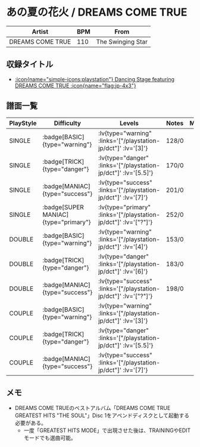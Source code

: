 # あの夏の花火 / DREAMS COME TRUE

|Artist|BPM|From|
|------|---|----|
|DREAMS COME TRUE|110|The Swinging Star|

## 収録タイトル

- [ :icon{name="simple-icons:playstation"} Dancing Stage featuring DREAMS COME TRUE :icon{name="flag:jp-4x3"} ](/playstation-jp/dct)

## 譜面一覧

|PlayStyle|Difficulty|Levels|Notes|Movie|
|---------|----------|------|-----|-----|
|SINGLE| :badge[BASIC]{type="warning"} | :lv{type="warning" :links='["/playstation-jp/dct"]' :lv='[3]'} |128/0||
|SINGLE| :badge[TRICK]{type="danger"} | :lv{type="danger" :links='["/playstation-jp/dct"]' :lv='[5.5]'} |170/0||
|SINGLE| :badge[MANIAC]{type="success"} | :lv{type="success" :links='["/playstation-jp/dct"]' :lv='[7]'} |201/0||
|SINGLE| :badge[SUPER MANIAC]{type="primary"} | :lv{type="primary" :links='["/playstation-jp/dct"]' :lv='["?"]'} |252/0||
|DOUBLE| :badge[BASIC]{type="warning"} | :lv{type="warning" :links='["/playstation-jp/dct"]' :lv='[4]'} |153/0||
|DOUBLE| :badge[TRICK]{type="danger"} | :lv{type="danger" :links='["/playstation-jp/dct"]' :lv='[6]'} |183/0||
|DOUBLE| :badge[MANIAC]{type="success"} | :lv{type="success" :links='["/playstation-jp/dct"]' :lv='["?"]'} |198/0||
|COUPLE| :badge[BASIC]{type="warning"} | :lv{type="warning" :links='["/playstation-jp/dct"]' :lv='[3]'} |||
|COUPLE| :badge[TRICK]{type="danger"} | :lv{type="danger" :links='["/playstation-jp/dct"]' :lv='[5.5]'} |||
|COUPLE| :badge[MANIAC]{type="success"} | :lv{type="success" :links='["/playstation-jp/dct"]' :lv='[7]'} |||

## メモ

- DREAMS COME TRUEのベストアルバム「DREAMS COME TRUE GREATEST HITS "THE SOUL"」Disc 1をアペンドディスクとして起動する必要がある。
  - 一度「GREATEST HITS MODE」で出現させた後は、TRAININGやEDITモードでも選曲可能。
